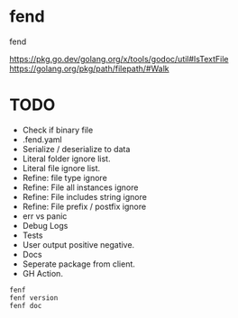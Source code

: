 # fend
fend

https://pkg.go.dev/golang.org/x/tools/godoc/util#IsTextFile
https://golang.org/pkg/path/filepath/#Walk

# TODO
* Check if binary file
* .fend.yaml
* Serialize / deserialize to data
* Literal folder ignore list.
* Literal file ignore list.
* Refine: file type ignore
* Refine: File all instances ignore
* Refine: File includes string ignore
* Refine: File prefix / postfix ignore
* err vs panic
* Debug Logs
* Tests
* User output positive negative.
* Docs
* Seperate package from client.
* GH Action.

```
fenf
fenf version
fenf doc
```